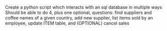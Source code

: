 Create a python script which interacts with an sql database in multiple ways
Should be able to do 4, plus one optional, questions: find suppliers and coffee names of a given country, add new supplier, list items sold by an employee, update ITEM table, and (OPTIONAL) cancel sales 
